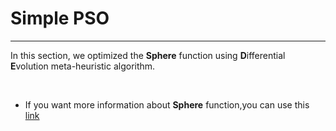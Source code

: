 # Simple PSO
<hr />

In this section, we optimized the **Sphere** function using **D**ifferential **E**volution meta-heuristic algorithm.

<br />

* If you want more information about **Sphere** function,you can use this <a href="https://en.wikipedia.org/wiki/Sphere" target="_blank">link</a>
